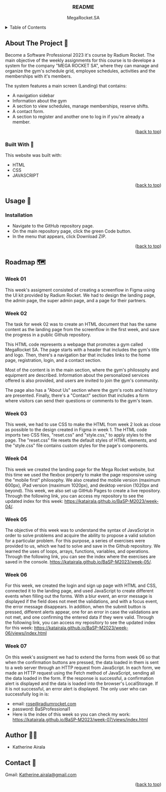 <a name="readme-top"></a>

  <h3 align="center">README</h3>

  <p align="center">
  MegaRocket.SA
  </p>

<!-- TABLE OF CONTENTS -->
<details>
  <summary>Table of Contents</summary>
  <ol>
    <li>
      <a href="#about-the-project">About The Project</a>
      <ul>
        <li><a href="#built-with">Built With</a></li>
      </ul>
    </li>
    <li>
      <a href="#getting-started">Getting Started</a>
      <ul>
        <li><a href="#prerequisites">Prerequisites</a></li>
        <li><a href="#installation">Installation</a></li>
      </ul>
    </li>
    <li><a href="#usage">Usage</a></li>
    <li><a href="#roadmap">Roadmap</a></li>
    <li><a href="#contributing">Contributing</a></li>
    <li><a href="#license">License</a></li>
    <li><a href="#contact">Contact</a></li>
    <li><a href="#acknowledgments">Acknowledgments</a></li>
  </ol>
</details>

<!-- ABOUT THE PROJECT -->

## About The Project  :rocket:

Become a Software Professional 2023 it's course by Radium Rocket. The main objective of the weekly assignments for this course is to develope a system for the company "MEGA ROCKET SA", where they can manage and organize the gym's schedule grid, employee schedules, activities and the memberships with it's members.

The system features a main screen (Landing) that contains:

- A navigation sidebar
- Information about the gym
- A section to view schedules, manage memberships, reserve shifts.
- A contact form.
- A section to register and another one to log in if you're already a member.

<p align="right">(<a href="#readme-top">back to top</a>)</p>

### Built With :dizzy:

This website was built with:

- HTML
- CSS
- JAVASCRIPT

<p align="right">(<a href="#readme-top">back to top</a>)</p>

## Usage :motor_scooter:

### Installation

- Navigate to the GitHub repository page.
- On the main repository page, click the green Code button.
- In the menu that appears, click Download ZIP.

<p align="right">(<a href="#readme-top">back to top</a>)</p>

## Roadmap 	:world_map:

### Week 01

This week's assigment consisted of creating a screenflow in Figma using the UI kit provided by Radium Rocket. We had to design the landing page, the admin page, the super admin page, and a page for their partners.

### Week 02

The task for week 02 was to create an HTML document that has the same content as the landing page from the screenflow in the first week, and save the progress in a public Github repository.

This HTML code represents a webpage that promotes a gym called MegaRocket SA. The page starts with a header that includes the gym's title and logo. Then, there's a navigation bar that includes links to the home page, registration, login, and a contact section.

Most of the content is in the main section, where the gym's philosophy and equipment are described. Information about the personalized services offered is also provided, and users are invited to join the gym's community.

The page also has a "About Us" section where the gym's roots and history are presented. Finally, there's a "Contact" section that includes a form where visitors can send their questions or comments to the gym's team.

### Week 03

This week, we had to use CSS to make the HTML from week 2 look as close as possible to the design created in Figma in week 1. The HTML code imports two CSS files, "reset.css" and "style.css," to apply styles to the page. The "reset.css" file resets the default styles of HTML elements, and the "style.css" file contains custom styles for the page's components.

### Week 04

This week we created the landing page for the Mega Rocket website, but this time we used the flexbox property to make the page responsive using the "mobile first" philosophy. We also created the mobile version (maximum 600px), iPad version (maximum 1020px), and desktop version (1020px and beyond).
This week, we also set up GitHub Pages to create a live repository. Through the following link, you can access my repository to see the updated index for this week: https://katairala.github.io/BaSP-M2023/week-04/.

### Week 05

The objective of this week was to understand the syntax of JavaScript in order to solve problems and acquire the ability to propose a valid solution for a particular problem. For this purpose, a series of exercises were provided to us, which we had to solve and save in the Github repository. We learned the uses of loops, arrays, functions, variables, and operations. Through the following link, you can see the index where the exercises are saved in the console. https://katairala.github.io/BaSP-M2023/week-05/.

### Week 06

For this week, we created the login and sign up page with HTML and CSS, connected it to the landing page, and used JavaScript to create different events when filling out the forms.
With a blur event, an error message is displayed if the field does not meet the validations, and with a focus event, the error message disappears. In addition, when the submit button is pressed, different alerts appear, one for an error in case the validations are not met, and one confirming the entered data if they were valid.
Through the following link, you can access my repository to see the updated index for this week: https://katairala.github.io/BaSP-M2023/week-06/views/index.html

### Week 07

On this week's assigment we had to extend the forms from week 06 so that when the confirmation buttons are pressed, the data loaded in them is sent to a web server through an HTTP request from JavaScript. In each form, we made an HTTP request using the Fetch method of JavaScript, sending all the data loaded in the form. If the response is successful, a confirmation alert is displayed and the data is loaded into the browser's LocalStorage. If it is not successful, an error alert is displayed. 
 The only user who can successfully log in is:
- email: rose@radiumrocket.com
- password: BaSProfessional1
- Here is the index of this week so you can check my work: https://katairala.github.io/BaSP-M2023/week-07/views/index.html

## Author :raising_hand_woman:

- Katherine Airala

## Contact :love_letter:

Gmail: Katherine.airala@gmail.com

<p align="right">(<a href="#readme-top">back to top</a>)</p>
